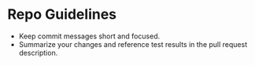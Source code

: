 # Repo Guidelines

- Keep commit messages short and focused.
- Summarize your changes and reference test results in the pull request description.
